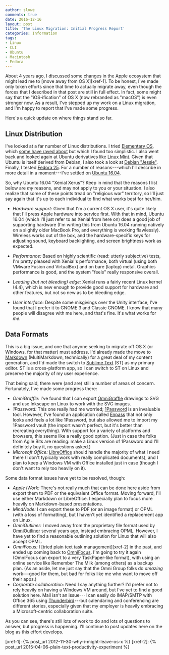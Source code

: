 ```yaml
---
author: slowe
comments: true
date: 2016-12-16
layout: post
title: 'The Linux Migration: Initial Progress Report'
categories: Information
tags:
- Linux
- CLI
- Ubuntu
- Macintosh
- Fedora
---
```


About 4 years ago, I discussed some changes in the Apple ecosystem that might lead me to [move away from OS X][xref-1]. To be honest, I've made only token efforts since that time to actually migrate away, even though the forces that I described in that post are still in full effect. In fact, some might say that the "iOS-ification" of OS X (now rebranded as "macOS") is even stronger now. As a result, I've stepped up my work on a Linux migration, and I'm happy to report that I've made some progress.

Here's a quick update on where things stand so far.

## Linux Distribution

I've looked at a far number of Linux distributions. I tried [Elementary OS][link-2], which [some have raved about][link-1] but which I found too simplistic. I also went back and looked again at Ubuntu derivatives like [Linux Mint][link-3]. Given that Ubuntu is itself derived from Debian, I also took a look at [Debian "Jessie"][link-11]. Finally, I tested [Fedora 25][link-4]. For a number of reasons---which I'll describe in more detail in a moment---I've settled on [Ubuntu 16.04][link-5].

So, why Ubuntu 16.04 "Xenial Xerus"? Keep in mind that the reasons I list below are _my_ reasons, and may not apply to you or your situation. I also realize that some of these points tread on "religious war" territory, so I'll just say again that it's up to each individual to find what works best for her/him.

* _Hardware support:_ Given that I'm a current OS X user, it's quite likely that I'll press Apple hardware into service first. With that in mind, Ubuntu 16.04 (which I'll just refer to as Xenial from here on) does a good job of supporting hardware (I'm writing this from Ubuntu 16.04 running natively on a slightly older MacBook Pro, and everything is working flawlessly). Wireless works out of the box, and the hardware-specific keys for adjusting sound, keyboard backlighting, and screen brightness work as expected.

* _Performance:_ Based on highly scientific (read: utterly subjective) tests, I'm pretty pleased with Xenial's performance, both virtual (using both VMware Fusion and VirtualBox) and on bare (laptop) metal. Graphics performance is good, and the system "feels" really responsive overall.

* _Leading (but not bleeding) edge:_ Xenial runs a fairly recent Linux kernel (4.4), which is new enough to provide good support for hardware and other features, but not so new as to be bleeding edge.

* _User interface:_ Despite some misgivings over the Unity interface, I've found that I prefer it to GNOME 3 and Classic GNOME. I know that many people will disagree with me here, and that's fine. It's what works for _me_.

## Data Formats

This is a big issue, and one that anyone seeking to migrate off OS X (or Windows, for that matter) must address. I'd already made the move to [Markdown][link-6] (MultiMarkdown, technically) for a great deal of my content generation, and I'd made the switch to [Sublime Text][link-7] (ST) as my primary editor. ST is a cross-platform app, so I can switch to ST on Linux and preserve the majority of my user experience.

That being said, there were (and are) still a number of areas of concern. Fortunately, I've made some progress there:

* _OmniGraffle:_ I've found that I can export [OmniGraffle][link-12] drawings to SVG and use Inkscape on Linux to work with the SVG images.
* _1Password:_ This one really had me worried; [1Password][link-13] is an invaluable tool. However, I've found an application called [Enpass][link-8] that not only looks and feels a lot like 1Password, but also allowed me to import my 1Password vault (the import wasn't perfect, but it's better than recreating everything). With support for a variety of platforms and browsers, this seems like a really good option. (Just in case the folks from Agile Bits are reading: make a Linux version of 1Password and I'll definitely buy it, no questions asked.)
* _Microsoft Office:_ [LibreOffice][link-9] should handle the majority of what I need there (I don't typically work with really complicated documents), and I plan to keep a Windows VM with Office installed just in case (though I don't want to rely too heavily on it).

Some data format issues have yet to be resolved, though:

* _Apple iWork:_ There's not really much that can be done here aside from export them to PDF or the equivalent Office format. Moving forward, I'll use either Markdown or LibreOffice. I especially plan to focus more heavily on Markdown-based presentations.
* _MindNode:_ I can export these to PDF (or an image format) or OPML (with a loss of formatting), but I haven't yet identified a replacement app on Linux.
* _OmniOutliner:_ I moved away from the proprietary file format used by [OmniOutliner][link-14] several years ago, instead embracing OPML. However, I have yet to find a reasonable outlining solution for Linux that will also accept OPML.
* _OmniFocus:_ I [tried plain text task management][xref-2] in the past, and ended up coming back to [OmniFocus][link-15]. I'm going to try it again (OmniFocus can export to a very TaskPaper-like format), with using an online service like Remember The Milk (among others) as a backup plan. (As an aside, let me just say that the Omni Group folks do _amazing_ work---good for them, but bad for folks like me who want to move off their apps.)
* _Corporate collaboration:_ Need I say anything further? I'd prefer not to rely heavily on having a Windows VM around, but I've yet to find a good solution here. Mail isn't an issue---I can easily do IMAP/SMTP with Office 365 using [Thunderbird][link-10]---but calendaring and conferencing are different stories, especially given that my employer is heavily embracing a Microsoft-centric collaboration suite.

As you can see, there's still lots of work to do and lots of questions to answer, but progress is happening. I'll continue to post updates here on the blog as this effort develops.



[link-1]: https://www.linux.com/learn/elementary-os-loki-has-arrived
[link-2]: http://elementary.io/
[link-3]: https://www.linuxmint.com/
[link-4]: https://getfedora.org/
[link-5]: https://www.ubuntu.com/desktop
[link-6]: https://en.wikipedia.org/wiki/Markdown
[link-7]: http://www.sublimetext.com/
[link-8]: https://enpass.io/
[link-9]: https://www.libreoffice.org/
[link-10]: https://www.mozilla.org/en-US/thunderbird/
[link-11]: https://www.debian.org/releases/stable/
[link-12]: https://www.omnigroup.com/omnigraffle/
[link-13]: https://1password.com/
[link-14]: https://www.omnigroup.com/omnioutliner/
[link-15]: https://www.omnigroup.com/omnifocus
[xref-1]: {% post_url 2012-11-30-why-i-might-leave-os-x %}
[xref-2]: {% post_url 2015-04-06-plain-text-productivity-experiment %}
